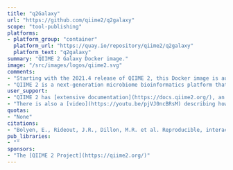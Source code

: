 ```yaml
---
title: "q2Galaxy"
url: "https://github.com/qiime2/q2galaxy"
scope: "tool-publishing"
platforms:
- platform_group: "container"
  platform_url: "https://quay.io/repository/qiime2/q2galaxy"
  platform_text: "q2galaxy"
summary: "QIIME 2 Galaxy Docker image."
image: "/src/images/logos/qiime2.svg"
comments:
- "Starting with the 2021.4 release of QIIME 2, this Docker image is automatically updated as QIIME 2 is updated. This container is maintained by the QIIME 2 team."
- "QIIME 2 is a next-generation microbiome bioinformatics platform that is extensible, free, and open source."
user_support:
- "QIIME 2 has [extensive documentation](https://docs.qiime2.org/), an [online and free workshop](https://workshops.qiime2.org/microbiome-bioinformatics-qiime-2-free-online-work/), and a [support forum](https://forum.qiime2.org/)."
- "There is also a [video](https://youtu.be/pjVJ0ncBRsM) describing how to launch the QIIME 2 Galaxy Docker image (on Windows!)."
quotas:
- "None"
citations:
- "Bolyen, E., Rideout, J.R., Dillon, M.R. et al. Reproducible, interactive, scalable and extensible microbiome data science using QIIME 2. *Nature Biotechnology* 37, 852–857 (2019). https://doi.org/10.1038/s41587-019-0209-9"
pub_libraries:
- ""
sponsors:
- "The [QIIME 2 Project](https://qiime2.org/)"
---
```

